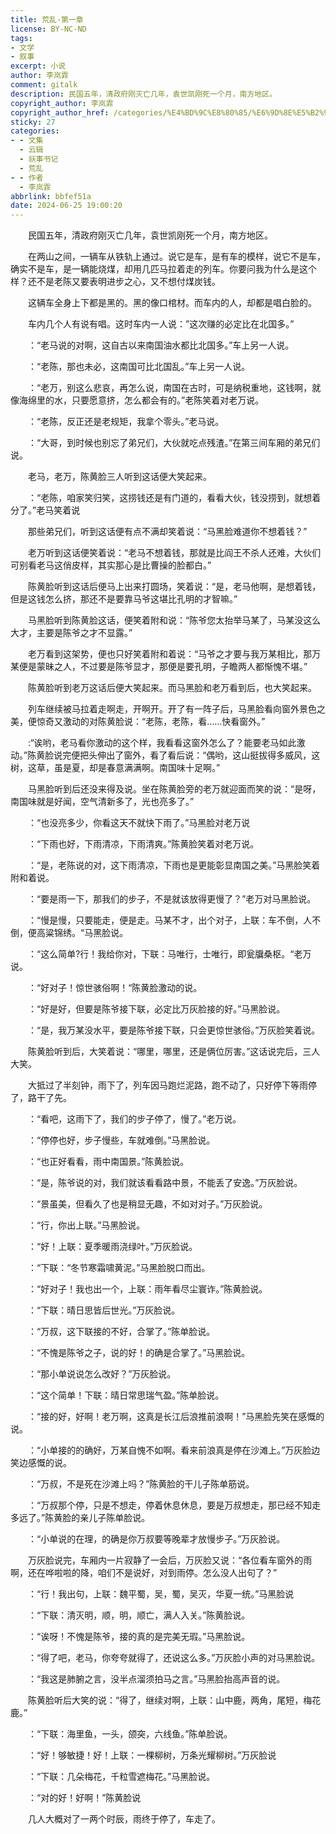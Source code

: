 ```yaml
---
title: 荒乱-第一章
license: BY-NC-ND
tags:
- 文学
- 叙事
excerpt: 小说
author: 李岚霏
comment: gitalk
description: 民国五年，清政府刚灭亡几年，袁世凯刚死一个月，南方地区。
copyright_author: 李岚霏
copyright_author_href: /categories/%E4%BD%9C%E8%80%85/%E6%9D%8E%E5%B2%9A%E9%9C%8F/
sticky: 27
categories:
- - 文集
  - 云辑
  - 祅事书记
  - 荒乱
- - 作者
  - 李岚霏
abbrlink: bbfef51a
date: 2024-06-25 19:00:20
---
```

&emsp;&emsp;民国五年，清政府刚灭亡几年，袁世凯刚死一个月，南方地区。

&emsp;&emsp;在两山之间，一辆车从铁轨上通过。说它是车，是有车的模样，说它不是车，确实不是车，是一辆能烧煤，却用几匹马拉着走的列车。你要问我为什么是这个样？还不是老陈又要表明进步之心，又不想付煤炭钱。

&emsp;&emsp;这辆车全身上下都是黑的。黑的像口棺材。而车内的人，却都是唱白脸的。

&emsp;&emsp;车内几个人有说有唱。这时车内一人说：”这次赚的必定比在北国多。”

&emsp;&emsp;：“老马说的对啊，这自古以来南国油水都比北国多。”车上另一人说。

&emsp;&emsp;：“老陈，那也未必，这南国可比北国乱。”车上另一人说。

&emsp;&emsp;：“老万，别这么悲哀，再怎么说，南国在古时，可是纳税重地，这钱啊，就像海绵里的水，只要愿意挤，怎么都会有的。”老陈笑着对老万说。

&emsp;&emsp;：“老陈，反正还是老规矩，我拿个零头。”老马说。

&emsp;&emsp;：“大哥，到时候也别忘了弟兄们，大伙就吃点残渣。”在第三间车厢的弟兄们说。

&emsp;&emsp;老马，老万，陈黄脸三人听到这话便大笑起来。

&emsp;&emsp;：“老陈，咱家笑归笑，这捞钱还是有门道的，看看大伙，钱没捞到，就想着分了。”老马笑着说

&emsp;&emsp;那些弟兄们，听到这话便有点不满却笑着说：“马黑脸难道你不想着钱？”

&emsp;&emsp;老万听到这话便笑着说：“老马不想着钱，那就是比阎王不杀人还难，大伙们可别看老马这俏皮样，其实那心是比曹操的脸都白。”

&emsp;&emsp;陈黄脸听到这话后便马上出来打圆场，笑着说：“是，老马他啊，是想着钱，但是这钱怎么挤，那还不是要靠马爷这堪比孔明的才智嘛。”

&emsp;&emsp;马黑脸听到陈黄脸这话，便笑着附和说：“陈爷您太抬举马某了，马某没这么大才，主要是陈爷之才不显露。”

&emsp;&emsp;老万看到这架势，便也只好笑着附和着说：“马爷之才要与我万某相比，那万某便是蒙昧之人，不过要是陈爷显才，那便是要孔明，子瞻两人都惭愧不堪。”

&emsp;&emsp;陈黄脸听到老万这话后便大笑起来。而马黑脸和老万看到后，也大笑起来。

&emsp;&emsp;列车继续被马拉着走啊走，开啊开。开了有一阵子后，马黑脸看向窗外景色之美，便惊奇又激动的对陈黄脸说：“老陈，老陈，看……快看窗外。”

&emsp;&emsp;:“诶哟，老马看你激动的这个样，我看看这窗外怎么了？能要老马如此激动。”陈黄脸说完便把头伸出了窗外，看了看后说：“偶哟，这山挺拔得多威风，这树，这草，虽是夏，却是春意满满啊。南国味十足啊。”

&emsp;&emsp;马黑脸听到后还没来得及说。坐在陈黄脸旁的老万就迎面而笑的说：“是呀，南国味就是好闻，空气清新多了，光也亮多了。”

&emsp;&emsp;：“也没亮多少，你看这天不就快下雨了。”马黑脸对老万说

&emsp;&emsp;：“下雨也好，下雨清凉，下雨清爽。”陈黄脸笑着对老万说。

&emsp;&emsp;：“是，老陈说的对，这下雨清凉，下雨也是更能彰显南国之美。”马黑脸笑着附和着说。

&emsp;&emsp;：“要是雨一下，那我们的步子，不是就该放得更慢了？”老万对马黑脸说。

&emsp;&emsp;：“慢是慢，只要能走，便是走。马某不才，出个对子，上联：车不倒，人不倒，便高粱锦绣。“马黑脸说。

&emsp;&emsp;：“这么简单?行！我给你对，下联：马唯行，士唯行，即瓮牖桑枢。“老万说。

&emsp;&emsp;：“好对子！惊世骇俗啊！“陈黄脸激动的说。

&emsp;&emsp;：“好是好，但要是陈爷接下联，必定比万灰脸接的好。”马黑脸说。

&emsp;&emsp;：“是，我万某没水平，要是陈爷接下联，只会更惊世骇俗。”万灰脸笑着说。

&emsp;&emsp;陈黄脸听到后，大笑着说：“哪里，哪里，还是俩位厉害。”这话说完后，三人大笑。

&emsp;&emsp;大抵过了半刻钟，雨下了，列车因马跑烂泥路，跑不动了，只好停下等雨停了，路干了先。

&emsp;&emsp;：“看吧，这雨下了，我们的步子停了，慢了。”老万说。

&emsp;&emsp;：“停停也好，步子慢些，车就难倒。”马黑脸说。

&emsp;&emsp;：“也正好看看，雨中南国景。”陈黄脸说。

&emsp;&emsp;：“是，陈爷说的对，我们就该看看路中景，不能丢了安逸。”万灰脸说。

&emsp;&emsp;：“景虽美，但看久了也是稍显无趣，不如对对子。”万灰脸说。

&emsp;&emsp;：“行，你出上联。”马黑脸说。

&emsp;&emsp;：“好！上联：夏季暖雨浇绿叶。”万灰脸说。

&emsp;&emsp;：“下联：“冬节寒霜啸黄泥。”马黑脸脱口而出。

&emsp;&emsp;：“好对子！我也出一个，上联：雨年看尽尘寰诈。”陈黄脸说。

&emsp;&emsp;：“下联：晴日思皆后世光。”万灰脸说。

&emsp;&emsp;：“万叔，这下联接的不好，合掌了。”陈单脸说。

&emsp;&emsp;：“不愧是陈爷之子，说的好！的确是合掌了。”马黑脸说。

&emsp;&emsp;：“那小单说说怎么改好？”万灰脸说。

&emsp;&emsp;：“这个简单！下联：晴日常思瑞气盈。”陈单脸说。

&emsp;&emsp;：“接的好，好啊！老万啊，这真是长江后浪推前浪啊！”马黑脸先笑在感慨的说。

&emsp;&emsp;：“小单接的的确好，万某自愧不如啊。看来前浪真是停在沙滩上。”万灰脸边笑边感慨的说。

&emsp;&emsp;：“万叔，不是死在沙滩上吗？”陈黄脸的干儿子陈单筋说。

&emsp;&emsp;：“万叔那个停，只是不想走，停着休息休息，要是万叔想走，那已经不知走多远了。”陈黄脸的亲儿子陈单脸说。

&emsp;&emsp;：“小单说的在理，的确是你万叔要等晚辈才放慢步子。”万灰脸说。

&emsp;&emsp;万灰脸说完，车厢内一片寂静了一会后，万灰脸又说：“各位看车窗外的雨啊，还在哗啦啦的降，咱们不是说好，对到雨停。怎么没人出句了？”

&emsp;&emsp;：“行！我出句，上联：魏平蜀，吴，蜀，吴灭，华夏一统。”马黑脸说

&emsp;&emsp;：“下联：清灭明，顺，明，顺亡，满人入关。”陈黄脸说。

&emsp;&emsp;：“诶呀！不愧是陈爷，接的真的是完美无瑕。”马黑脸说。

&emsp;&emsp;：“得了吧，老马，你夸夸就得了，还说这么多。”万灰脸小声的对马黑脸说。

&emsp;&emsp;：“我这是肺腑之言，没半点溜须拍马之言。”马黑脸抬高声音的说。

&emsp;&emsp;陈黄脸听后大笑的说：“得了，继续对啊，上联：山中鹿，两角，尾短，梅花鹿。”

&emsp;&emsp;：“下联：海里鱼，一头，颌突，六线鱼。”陈单脸说。

&emsp;&emsp;：“好！够敏捷！好！上联：一棵柳树，万条光耀柳树。”万灰脸说

&emsp;&emsp;：“下联：几朵梅花，千粒雪遮梅花。”马黑脸说。

&emsp;&emsp;：“对的好！好啊！”陈黄脸说

&emsp;&emsp;几人大概对了一两个时辰，雨终于停了，车走了。
